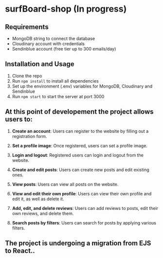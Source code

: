# surfBoard-shop (In progress)

## Requirements
- MongoDB string to connect the database
- Cloudinary account with credentials
- Sendinblue account (free tier up to 300 emails/day)

## Installation and Usage
1. Clone the repo
2. Run `npm install` to install all dependencies
3. Set up the environment (.env) variables for MongoDB, Cloudinary and Sendinblue
4. Run `npm start` to start the server at port 3000


## At this point of developement the project allows users to:

1. **Create an account**: Users can register to the website by filling out a registration form.

2. **Set a profile image**: Once registered, users can set a profile image.

3. **Login and logout**: Registered users can login and logout from the website.

4. **Create and edit posts**: Users can create new posts and edit existing ones.

5. **View posts**: Users can view all posts on the website.

6. **View and edit their own profile**: Users can view their own profile and edit it, as well as delete it.

7. **Add, edit, and delete reviews**: Users can add reviews to posts, edit their own reviews, and delete them.

8. **Search posts by filters**: Users can search for posts by applying various filters.

## The project is undergoing a migration from EJS to React..
